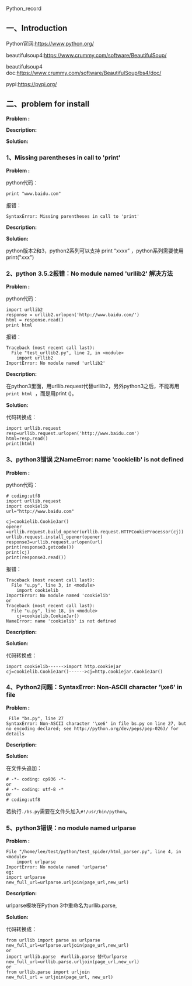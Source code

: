Python_record

## 一、Introduction

Python官网:<https://www.python.org/>

beautifulsoup4:https://www.crummy.com/software/BeautifulSoup/

beautifulsoup4 doc:https://www.crummy.com/software/BeautifulSoup/bs4/doc/

pypi:https://pypi.org/

## 二、problem for install

**Problem :**

**Description:**

**Solution:**

### 1、Missing parentheses in call to 'print'

**Problem :**

 python代码：

```
print "www.baidu.com"
```

报错：

```
SyntaxError: Missing parentheses in call to 'print'
```

**Description:**

**Solution:**

python版本2和3，python2系列可以支持 print “xxxx” ，python系列需要使用print("xxx")

### 2、python 3.5.2报错：No module named 'urllib2' 解决方法

**Problem :**

python代码：

```
import urllib2  
response = urllib2.urlopen('http://www.baidu.com/')  
html = response.read()  
print html 
```

报错：

```
Traceback (most recent call last):
  File "test_urllib2.py", line 2, in <module>
    import urllib2
ImportError: No module named 'urllib2'
```

**Description:**

在python3里面，用urllib.request代替urllib2，另外python3之后，不能再用`print html`  ，而是用print ()。

**Solution:**

代码转换成：

```
import urllib.request
resp=urllib.request.urlopen('http://www.baidu.com')
html=resp.read()
print(html)
```

### 3、python3错误 之NameError: name 'cookielib' is not defined

**Problem :**

python代码：

```
# coding:utf8
import urllib.request
import cookielib
url="http://www.baidu.com"

cj=cookielib.CookieJar()
opener =urllib.request.build_opener(urllib.request.HTTPCookieProcessor(cj))
urllib.request.install_opener(opener)
response3=urllib.request.urlopen(url)
print(response3.getcode())
print(cj)
print(response3.read())

```

报错：

```
Traceback (most recent call last):
  File "u.py", line 3, in <module>
    import cookielib
ImportError: No module named 'cookielib'
or
Traceback (most recent call last):
  File "u.py", line 18, in <module>
    cj=cookielib.CookieJar()
NameError: name 'cookielib' is not defined
```

**Description:**

**Solution:**

代码转换成：

```
import cookielib------>import http.cookiejar
cj=cookielib.CookieJar()------>cj=http.cookiejar.CookieJar()
```

### 4、Python2问题：SyntaxError: Non-ASCII character '\xe6' in file 

**Problem :**

```
 File "bs.py", line 27
SyntaxError: Non-ASCII character '\xe6' in file bs.py on line 27, but no encoding declared; see http://python.org/dev/peps/pep-0263/ for details

```

**Description:**

**Solution:**

在文件头追加：

```
# -*- coding: cp936 -*-
or
# -*- coding: utf-8 -*  
Or 
# coding:utf8 
```

若执行`./bs.py`需要在文件头加入`#!/usr/bin/python`。

### 5、python3错误：no module named urlparse

**Problem :**

```
File "/home/lee/test/python/test_spider/html_parser.py", line 4, in <module>
    import urlparse
ImportError: No module named 'urlparse'
eg:
import urlparse
new_full_url=urlparse.urljoin(page_url,new_url)
```

**Description:**

urlparse模块在Python 3中重命名为urllib.parse,

**Solution:**

代码转换成：

```
from urllib import parse as urlparse
new_full_url=urlparse.urljoin(page_url,new_url)
or
import urllib.parse  #urllib.parse 替代urlparse
new_full_url=urllib.parse.urljoin(page_url,new_url)
or
from urllib.parse import urljoin
new_full_url = urljoin(page_url, new_url)
```